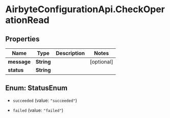 # AirbyteConfigurationApi.CheckOperationRead

## Properties

Name | Type | Description | Notes
------------ | ------------- | ------------- | -------------
**message** | **String** |  | [optional] 
**status** | **String** |  | 



## Enum: StatusEnum


* `succeeded` (value: `"succeeded"`)

* `failed` (value: `"failed"`)




